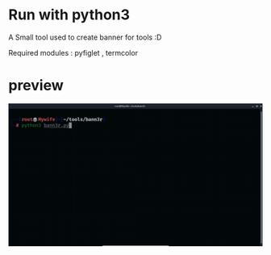 # Run with python3
A Small tool used to create banner for tools :D

Required modules : pyfiglet , termcolor

# preview
![preview](bann3r.gif)
